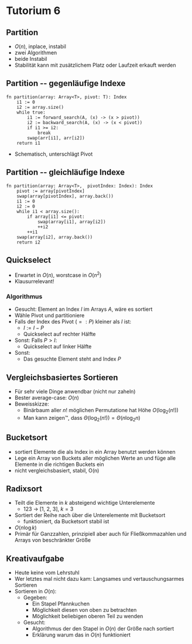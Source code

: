 
Tutorium 6
==========


Partition
---------

* $O(n)$, inplace, instabil
* zwei Algorithmen
* beide Instabil
* Stabilität kann mit zusätzlichem Platz oder Laufzeit erkauft werden


Partition -- gegenläufige Indexe
--------------------------------

```
fn partition(array: Array<T>, pivot: T): Index
	i1 := 0
	i2 := array.size()
	while true:
		i1 := forward_search(A, (x) -> (x > pivot))
		i2 := backward_search(A, (x) -> (x < pivot))
		if i1 >= i2:
			break
		swap(arr[i1], arr[i2])
	return i1
```

* Schematisch, unterschlägt Pivot


Partition -- gleichläufige Indexe
---------------------------------

```
fn partition(array: Array<T>,  pivotIndex: Index): Index
	pivot := array[pivotIndex]
	swap(array[pivotIndex], array.back())
	i1 := 0
	i2 := 0
	while i1 < array.size():
		if array[i1] <= pivot:
			swap(array[i1], array[i2])
			++i2
		++i1
	swap(array[i2], array.back())
	return i2
```


Quickselect
-----------

* Erwartet in $O(n)$, worstcase in $O(n^2)$
* Klausurrelevant!

### Algorithmus

* Gesucht: Element an Index $I$ im Arrays $A$, wäre es sortiert
* Wähle Pivot und partitioniere
* Falls der Index des Pivot ($=:P$) kleiner als $I$ ist:
	* $I := I - P$
	* Quickselect auf rechter Hälfte
* Sonst: Falls $P > I$:
	* Quickselect auf linker Hälfte
* Sonst:
	* Das gesuchte Element steht and Index $P$

Vergleichsbasiertes Sortieren
-----------------------------

* Für sehr viele Dinge anwendbar (nicht nur zaheln)
* Bester average-case: $O(n)$
* Beweisskizze:
	* Binärbaum aller $n!$ möglichen Permutatione hat Höhe $O(\log_2(n!))$
	* Man kann zeigen™, dass $\Theta(\log_2(n!)) = \Theta(n \log_2 n)$

Bucketsort
----------

* sortiert Elemente die als Index in ein Array benutzt werden können
* Lege ein Array von Buckets aller möglichen Werte an und füge alle Elemente
  in die richtigen Buckets ein
* nicht vergleichsbasiert, stabil, O(n)

Radixsort
---------

* Teilt die Elemente in $k$ absteigend wichtige Unterelemente
	* 123 $\rightarrow$ [1, 2, 3], $k = 3$
* Sortiert der Reihe nach über die Unterelemente mit Bucketsort
	* funktioniert, da Bucketsort stabil ist
* $O(n \log k)$
* Primär für Ganzzahlen, prinzipiell aber auch für Fließkommazahlen und Arrays von beschränkter Größe

Kreativaufgabe
--------------

* Heute keine vom Lehrstuhl
* Wer letztes mal nicht dazu kam: Langsames und vertauschungsarmes Sortieren
* Sortieren in $O(n)$:
	* Gegeben:
		* Ein Stapel Pfannkuchen
		* Möglichkeit diesen von oben zu betrachten
		* Möglichkeit beliebigen oberen Teil zu wenden
	* Gesucht:
		* Algorithmus der den Stapel in $O(n)$ der Größe nach sortiert
		* Erklärung warum das in $O(n)$ funktioniert
